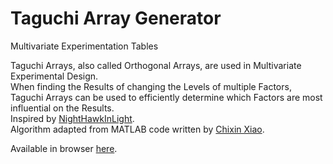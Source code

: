 # Taguchi Array Generator
Multivariate Experimentation Tables

Taguchi Arrays, also called Orthogonal Arrays, are used in Multivariate Experimental Design.  
When finding the Results of changing the Levels of multiple Factors, Taguchi Arrays can be used to efficiently determine which Factors are most influential on the Results.  
Inspired by [NightHawkInLight](https://www.youtube.com/watch?v=5oULEuOoRd0).  
Algorithm adapted from MATLAB code written by [Chixin Xiao](https://www.mathworks.com/matlabcentral/fileexchange/71628-taguchiarray?s_tid=mwa_osa_a).

Available in browser [here](https://sskki-exe.github.io/TaguchiArrayGenerator/).
